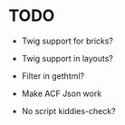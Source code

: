 # TODO

+ Twig support for bricks?

+ Twig support in layouts?

+ Filter in gethtml?

+ Make ACF Json work

+ No script kiddies-check?